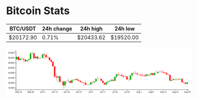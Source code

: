 # Bitcoin Stats

BTC/USDT|24h change|24h high|24h low|
|---|---|---|---|
|$20172.90|0.71%|$20433.62|$19520.00|

<img src="./chart.svg">
